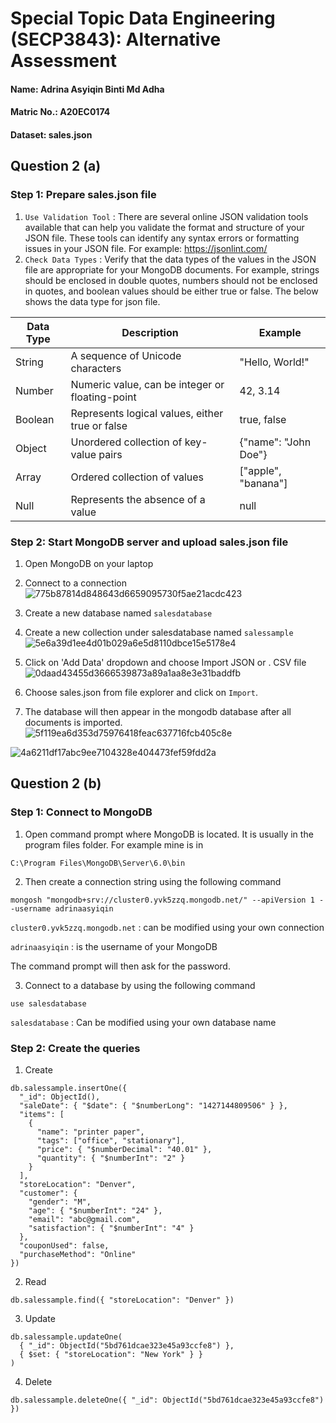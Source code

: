 # Special Topic Data Engineering (SECP3843): Alternative Assessment

#### Name: Adrina Asyiqin Binti Md Adha
#### Matric No.: A20EC0174
#### Dataset: sales.json

## Question 2 (a)
### Step 1: Prepare sales.json file 
1. `Use Validation Tool` : There are several online JSON validation tools available that can help you validate the format and structure of your JSON file. These tools can identify any syntax errors or formatting issues in your JSON file. For example: https://jsonlint.com/
2. `Check Data Types` : Verify that the data types of the values in the JSON file are appropriate for your MongoDB documents. For example, strings should be enclosed in double quotes, numbers should not be enclosed in quotes, and boolean values should be either true or false. The below shows the data type for json file.

| Data Type | Description                                        | Example             |
|-----------|----------------------------------------------------|---------------------|
| String    | A sequence of Unicode characters                   | "Hello, World!"     |
| Number    | Numeric value, can be integer or floating-point    | 42, 3.14            |
| Boolean   | Represents logical values, either true or false    | true, false         |
| Object    | Unordered collection of key-value pairs            | {"name": "John Doe"}|
| Array     | Ordered collection of values                       | ["apple", "banana"] |
| Null      | Represents the absence of a value                  | null                |

### Step 2: Start MongoDB server and upload sales.json file
1. Open MongoDB on your laptop 
2. Connect to a connection
![775b87814d848643d6659095730f5ae21acdc423](https://github.com/drshahizan/SECP3843/assets/96984290/7787ed1e-f131-4892-9fa1-e5724437f694)

3. Create a new database named `salesdatabase`
4. Create a new collection under salesdatabase named `salessample` 
![5e6a39d1ee4d01b029a6e5d8110dbce15e5178e4](https://github.com/drshahizan/SECP3843/assets/96984290/82ea7a74-64fa-4643-86ac-8ecd8b9b9462)
5. Click on 'Add Data' dropdown and choose Import JSON or . CSV file
![0daad43455d3666539873a89a1aa8e3e31baddfb](https://github.com/drshahizan/SECP3843/assets/96984290/b16f73ec-cde0-42b5-9fc4-78874f0906d9)
6. Choose sales.json from file explorer and click on `Import`.
7. The database will then appear in the mongodb database after all documents is imported.
![5f119ea6d353d75976418feac637716fcb405c8e](https://github.com/drshahizan/SECP3843/assets/96984290/1cb498ad-e28e-48ef-a53f-72fede3bae32)

![4a6211df17abc9ee7104328e404473fef59fdd2a](https://github.com/drshahizan/SECP3843/assets/96984290/b33324e7-f715-434a-a769-e15b33cd422d)


## Question 2 (b)

### Step 1: Connect to MongoDB
1. Open command prompt where MongoDB is located. It is usually in the program files folder. For example mine is in 
```
C:\Program Files\MongoDB\Server\6.0\bin
```
2. Then create a connection string using the following command 
```
mongosh "mongodb+srv://cluster0.yvk5zzq.mongodb.net/" --apiVersion 1 --username adrinaasyiqin
```
`cluster0.yvk5zzq.mongodb.net` : can be modified using your own connection

`adrinaasyiqin` : is the username of your MongoDB

The command prompt will then ask for the password.

3. Connect to a database by using the following command
```
use salesdatabase
```
`salesdatabase` : Can be modified using your own database name

### Step 2: Create the queries
1. Create
```
db.salessample.insertOne({
  "_id": ObjectId(),
  "saleDate": { "$date": { "$numberLong": "1427144809506" } },
  "items": [
    {
      "name": "printer paper",
      "tags": ["office", "stationary"],
      "price": { "$numberDecimal": "40.01" },
      "quantity": { "$numberInt": "2" }
    }
  ],
  "storeLocation": "Denver",
  "customer": {
    "gender": "M",
    "age": { "$numberInt": "24" },
    "email": "abc@gmail.com",
    "satisfaction": { "$numberInt": "4" }
  },
  "couponUsed": false,
  "purchaseMethod": "Online"
})

```
2. Read
```
db.salessample.find({ "storeLocation": "Denver" })
```
3. Update
```
db.salessample.updateOne(
  { "_id": ObjectId("5bd761dcae323e45a93ccfe8") },
  { $set: { "storeLocation": "New York" } }
)
```
4. Delete
```
db.salessample.deleteOne({ "_id": ObjectId("5bd761dcae323e45a93ccfe8") })
```

